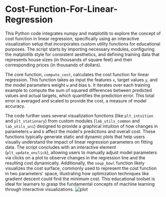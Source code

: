 # Cost-Function-For-Linear-Regression
This Python code integrates numpy and matplotlib to explore the concept of cost function in linear regression, specifically using an interactive visualization setup that incorporates custom utility functions for educational purposes. The script starts by importing necessary modules, configuring the matplotlib style for consistent aesthetics, and defining training data that represents house sizes (in thousands of square feet) and their corresponding prices (in thousands of dollars).

The core function, `compute_cost`, calculates the cost function for linear regression. This function takes as input the features `x`, target values `y`, and the model parameters weight `w` and bias `b`. It iterates over each training example to compute the sum of squared differences between predicted values and actual targets, which quantifies the prediction error. This total error is averaged and scaled to provide the cost, a measure of model accuracy.

The code further uses several visualization functions (like `plt_intuition` and `plt_stationary`) from custom modules (`lab_utils_common` and `lab_utils_uni`) designed to provide a graphical intuition of how changes in parameters `w` and `b` affect the model's predictions and overall cost. These functions typically generate static and dynamic plots that help users visually understand the impact of linear regression parameters on fitting data. The script concludes with an interactive element (`plt_update_onclick`), allowing users to manually adjust model parameters via clicks on a plot to observe changes in the regression line and the resulting cost dynamically. Additionally, the `soup_bowl` function likely visualizes the cost surface, commonly used to represent the cost function in two parameters' space, illustrating how optimization techniques like gradient descent could find the minimum cost. This educational toolset is ideal for learners to grasp the fundamental concepts of machine learning through interactive visualizations.
![plot](https://github.com/UMMY87/Cost-Function-For-Linear-Regression/assets/117314436/3a690827-6584-464d-a9da-948ef38bddb5)
